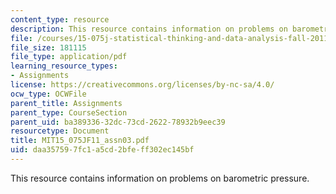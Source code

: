 ```yaml
---
content_type: resource
description: This resource contains information on problems on barometric pressure.
file: /courses/15-075j-statistical-thinking-and-data-analysis-fall-2011/daa357597fc1a5cd2bfeff302ec145bf_MIT15_075JF11_assn03.pdf
file_size: 181115
file_type: application/pdf
learning_resource_types:
- Assignments
license: https://creativecommons.org/licenses/by-nc-sa/4.0/
ocw_type: OCWFile
parent_title: Assignments
parent_type: CourseSection
parent_uid: ba389336-32dc-73cd-2622-78932b9eec39
resourcetype: Document
title: MIT15_075JF11_assn03.pdf
uid: daa35759-7fc1-a5cd-2bfe-ff302ec145bf
---
```

This resource contains information on problems on barometric pressure.